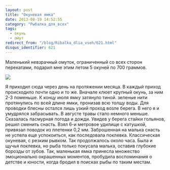 ```yaml
---
layout: post
title: "Окуневая ямка"
date: 2013-08-19 14:52:55
category: "Рыбалка_для_всех"
tags:
  - окунь
  - омут
redirect_from: "/blog/Ribalka_dlia_vseh/621.html"
disqus_identifier: 621
---
```

Маленький невзрачный омуток, ограниченный со всех сторон перекатами,
подарил мне этим летом 5 окуней по 700 граммов.

![](http://fishingguru.ru/uploads/images/00/00/01/2013/08/19/0a02da.jpg)

Я приходил сюда через день на протяжении месяца. В каждый приход
происходило почти одно и то же. Вначале клюет крупный окунь, за ним 2-3
поменьше. К концу июля ямку затянуло тиной. зеленые нити протянулись по
всей длине ямки, пронизав всю толщу воды. Для проводки блесны остался
лишь узкий проход возле берега. В него я и умудрялся забрасывать. В
августе травы стало немного меньше. Сказалась пасмурная погода и дожди.
Увидев у берега стайки гольянов, решил сменить снасть. Взял 6-и метровое
удилище с катушкой, привязал поводок из плетенки 0,2 мм. Заброшенная на
малька снасть не успела еще успокоиться, как последовала поклевка.
Классическая окуневая, с резким рывком. Так продолжалось около часа.
Была и щучья поклевка, но рыба только покусала малька, оставив глубокие
борозды от зубов. Так, маленькая ямка принесла множество эмоционально
окрашенных моментов, пробудила воспоминания о детстве и юности, когда
бродил в поисках рыбы по таким местам.
